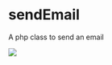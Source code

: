 # sendEmail
A php class to send an email

![](https://img15.hostingpics.net/pics/216143dessinmin.png)

